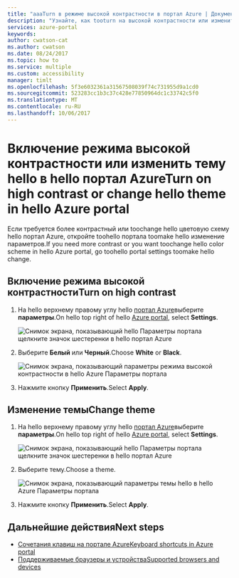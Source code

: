 ```yaml
---
title: "aaaTurn в режиме высокой контрастности в портал Azure | Документы Microsoft"
description: "Узнайте, как tooturn на высокой контрастности или измените hello Azure портала темы."
services: azure-portal
keywords: 
author: cwatson-cat
ms.author: cwatson
ms.date: 08/24/2017
ms.topic: how to
ms.service: multiple
ms.custom: accessibility
manager: timlt
ms.openlocfilehash: 5f3e6032361a31567508039f74c731955d9a1cd0
ms.sourcegitcommit: 523283cc1b3c37c428e77850964dc1c33742c5f0
ms.translationtype: MT
ms.contentlocale: ru-RU
ms.lasthandoff: 10/06/2017
---
```

# <a name="turn-on-high-contrast-or-change-hello-theme-in-hello-azure-portal"></a><span data-ttu-id="a56d1-103">Включение режима высокой контрастности или изменить тему hello в hello портал Azure</span><span class="sxs-lookup"><span data-stu-id="a56d1-103">Turn on high contrast or change hello theme in hello Azure portal</span></span>
<span data-ttu-id="a56d1-104">Если требуется более контрастный или toochange hello цветовую схему hello портал Azure, откройте toohello портала toomake hello изменение параметров.</span><span class="sxs-lookup"><span data-stu-id="a56d1-104">If you need more contrast or you want toochange hello color scheme in hello Azure portal, go toohello portal settings toomake hello change.</span></span> 

## <a name="turn-on-high-contrast"></a><span data-ttu-id="a56d1-105">Включение режима высокой контрастности</span><span class="sxs-lookup"><span data-stu-id="a56d1-105">Turn on high contrast</span></span>
1. <span data-ttu-id="a56d1-106">На hello верхнему правому углу hello [портал Azure](https://portal.azure.com)выберите **параметры**.</span><span class="sxs-lookup"><span data-stu-id="a56d1-106">On hello top right of hello [Azure portal](https://portal.azure.com), select **Settings**.</span></span> 

    ![Снимок экрана, показывающий hello Параметры портала щелкните значок шестеренки в hello портал Azure](./media/azure-portal-change-theme-high-contrast/azure-portal-settings-icon.png)
1. <span data-ttu-id="a56d1-108">Выберите **Белый** или **Черный**.</span><span class="sxs-lookup"><span data-stu-id="a56d1-108">Choose **White** or **Black**.</span></span>

    ![Снимок экрана, показывающий параметры режима высокой контрастности в hello Azure Параметры портала](./media/azure-portal-change-theme-high-contrast/azure-portal-highcontrast-options.png)
1. <span data-ttu-id="a56d1-110">Нажмите кнопку **Применить**.</span><span class="sxs-lookup"><span data-stu-id="a56d1-110">Select **Apply**.</span></span>

## <a name="change-theme"></a><span data-ttu-id="a56d1-111">Изменение темы</span><span class="sxs-lookup"><span data-stu-id="a56d1-111">Change theme</span></span>
1. <span data-ttu-id="a56d1-112">На hello верхнему правому углу hello [портал Azure](https://portal.azure.com)выберите **параметры**.</span><span class="sxs-lookup"><span data-stu-id="a56d1-112">On hello top right of hello [Azure portal](https://portal.azure.com), select **Settings**.</span></span>

    ![Снимок экрана, показывающий hello Параметры портала щелкните значок шестеренки в hello портал Azure](./media/azure-portal-change-theme-high-contrast/azure-portal-settings-icon.png)
1. <span data-ttu-id="a56d1-114">Выберите тему.</span><span class="sxs-lookup"><span data-stu-id="a56d1-114">Choose a theme.</span></span>

    ![Снимок экрана, показывающий параметры темы hello в hello Azure Параметры портала](./media/azure-portal-change-theme-high-contrast/azure-portal-theme-options.png)
1. <span data-ttu-id="a56d1-116">Нажмите кнопку **Применить**.</span><span class="sxs-lookup"><span data-stu-id="a56d1-116">Select **Apply**.</span></span>

## <a name="next-steps"></a><span data-ttu-id="a56d1-117">Дальнейшие действия</span><span class="sxs-lookup"><span data-stu-id="a56d1-117">Next steps</span></span>
- [<span data-ttu-id="a56d1-118">Сочетания клавиш на портале Azure</span><span class="sxs-lookup"><span data-stu-id="a56d1-118">Keyboard shortcuts in Azure portal</span></span>](azure-portal-keyboard-shortcuts.md)
- [<span data-ttu-id="a56d1-119">Поддерживаемые браузеры и устройства</span><span class="sxs-lookup"><span data-stu-id="a56d1-119">Supported browsers and devices</span></span>](../azure-preview-portal-supported-browsers-devices.md)
